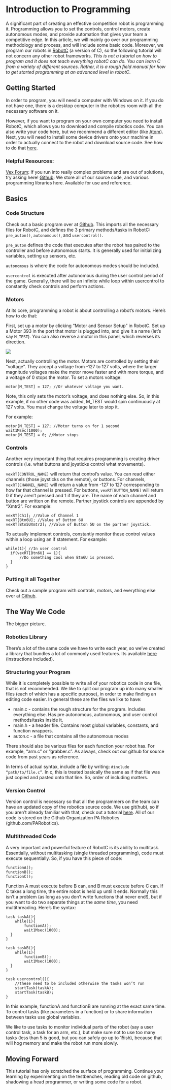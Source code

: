 # Introduction to Programming
A significant part of creating an effective competition robot is programming it. Programming allows you to set the controls, control motors, create autonomous modes, and provide automation that gives your team a competitive edge. In this article, we will mainly go over our programming methodology and process, and will include some basic code. Moreover, we program our robots in [RobotC](http://www.robotc.net) (a version of C), so the following tutorial will not concern any other robot frameworks. *This is not a tutorial on how to program and it does not teach everything robotC can do. You can learn C from a variety of different sources. Rather, it is a rough field manual for how to get started programming at an advanced level in robotC*.

## Getting Started
In order to program, you will need a computer with Windows on it. If you do not have one, there is a desktop computer in the robotics room with all the necessary software on it. 

However, if you want to program on your own computer you need to install RobotC, which allows you to download and compile robotics code. You can also write your code here, but we recommend a different editor (like [Atom](http://atom.io)). Next, you will need to install some device drivers onto your machine in order to actually connect to the robot and download source code. See how to do that [here](https://github.com/PARobotics/parallax-curriculum/blob/master/Programming/device-drivers.md).

### Helpful Resources:
[Vex Forum](https://www.vexforum.com): If you run into really complex problems and are out of solutions, try asking here!
[Github](https://github.com/PARobotics): We store all of our source code, and various programming libraries here. Available for use and reference. 

## Basics
### Code Structure
Check out a basic program over at [Github](https://github.com/PARobotics/parallax-curriculum/blob/master/Programming/Examples/basic_layout.c). This imports all the necessary files for RobotC, and defines the 3 primary methods/tasks in RobotC: `pre_auton()`, `autonomous()`, and `usercontrol()`. 

`pre_auton` defines the code that executes after the robot has paired to the controller and before autonomous starts. It is generally used for initializing variables, setting up sensors, etc.

`autonomous` is where the code for autonomous modes should be included.

`usercontrol` is executed after autonomous during the user control period of the game. Generally, there will be an infinite while loop within usercontrol to constantly check controls and perform actions. 

### Motors
At its core, programming a robot is about controlling a robot’s motors. Here’s how to do that: 

First, set up a motor by clicking “Motor and Sensor Setup” in RobotC. Set up a Motor 393 in the port that motor is plugged into, and give it a name (let’s say `M_TEST`). You can also reverse a motor in this panel, which reverses its direction. 

![](Graphics/motors.jpg)

Next, actually controlling the motor. Motors are controlled by setting their “voltage”. They accept a voltage from -127 to 127 volts, where the larger magnitude voltages make the motor move faster and with more torque, and a voltage of 0 stops the motor. To set a motors voltage:

```
motor[M_TEST] = 127; //Or whatever voltage you want.
```

Note, this only sets the motor’s voltage, and does nothing else. So, in this example, if no other code was added, M_TEST would spin continuously at 127 volts. You must change the voltage later to stop it. 

For example:

```
motor[M_TEST] = 127; //Motor turns on for 1 second
wait1Msec(1000);
motor[M_TEST] = 0; //Motor stops
```

### Controls
Another very important thing that requires programming is creating driver controls (i.e. what buttons and joysticks control what movements). 

`vexRT[CONTROL_NAME]` will return that control’s value. You can read either channels (those joysticks on the remote), or buttons. For channels, `vexRT[CHANNEL_NAME]` will return a value from -127 to 127 corresponding to how far that channel is pressed. For buttons, `vexRT[BUTTON_NAME]` will return 0 if they aren’t pressed and 1 if they are. The name of each channel and button are written on the remote. Partner joystick controls are appended by “Xmtr2”. For example:

```
vexRT[Ch1]; //Value of Channel 1
vexRT[Btn6U]; //Value of Button 6U
vexRT[Btn5UXmtr2]; //Value of Button 5U on the partner joystick.
```

To actually implement controls, constantly monitor these control values within a loop using an if statement. For example:

```
while(1){ //In user control
  if(vexRT[Btn6U] == 1){
	  //Do something cool when Btn6U is pressed. 
  }	
}
```

### Putting it all Together
Check out a sample program with controls, motors, and everything else over at [Github](https://github.com/PARobotics/parallax-curriculum/blob/master/Programming/Examples/putting_it_together.c).

## The Way We Code
The bigger picture.

### Robotics Library
There’s a lot of the same code we have to write each year, so we’ve created a library that bundles a lot of commonly used features. Its available [here](https://github.com/PARobotics/parallax-library) (instructions included). 

### Structuring your Program
While it is completely possible to write all of your robotics code in one file, that is not recommended. We like to split our program up into many smaller files (each of which has a specific purpose), in order to make finding an editing code easier. In general these are the files we like to have: 

* main.c - contains the rough structure for the program. Includes everything else. Has pre autonomous, autonomous, and user control methods/tasks inside it. 
* main.h - a header file. Contains most global variables, constants, and function wrappers. 
* auton.c - a file that contains all the autonomous modes 

There should also be various files for each function your robot has. For example, “arm.c” or “grabber.c”. As always, check out our github for source code from past years as reference. 

In terms of actual syntax, include a file by writing: `#include “path/to/file.c”`. In c, this is treated basically the same as if that file was just copied and pasted onto that line. So, order of including matters.

### Version Control
Version control is necessary so that all the programmers on the team can have an updated copy of the robotics source code. We use git(hub), so if you aren’t already familiar with that, check out a tutorial [here](https://github.com/PARobotics/parallax-curriculum/blob/master/Programming/how-to-use-git.md). All of our code is stored on the Github Organization PA Robotics (github.com/PARobotics). 

### Multithreaded Code
A very important and powerful feature of RobotC is its ability to multitask. Essentially, without multitasking (single threaded programming), code must execute sequentially. So, if you have this piece of code:

```
functionA();
functionB();
functionC();
```

Function A must execute before B can, and B must execute before C can. If C takes a long time, the entire robot is held up until it ends. Normally this isn’t a problem (as long as you don’t write functions that never end!), but if you want to do two separate things at the *same time*, you need multithreading. Here’s the syntax:

```
task taskA(){
	while(1){
		functionA();
		wait1Msec(1000);
  }
} 

task taskB(){
	while(1){
		functionB();
		wait1Msec(1000);
  }
}

task usercontrol(){
	//these need to be included otherwise the tasks won’t run
	startTask(taskA); 
	startTask(taskB);
}
```

In this example, functionA and functionB are running at the exact same time. To control tasks (like parameters in a function) or to share information between tasks use global variables. 

We like to use tasks to monitor individual parts of the robot (say a user control task, a task for an arm, etc.), but make sure not to use too many tasks (less than 5 is good, but you can safely go up to 15ish), because that will hog memory and make the robot run more slowly. 

## Moving Forward
This tutorial has only scratched the surface of programming. Continue your learning by experimenting on the testbenches, reading old code on github, shadowing a head programmer, or writing some code for a robot. 
